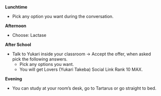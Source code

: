 **Lunchtime**

- Pick any option you want during the conversation.

**Afternoon**

- Choose: Lactase

**After School**

- Talk to Yukari inside your classroom -> Accept the offer, when asked pick the following answers.
  - Pick any options you want.
  - You will get Lovers (Yukari Takeba) Social Link Rank 10 MAX.

**Evening**

- You can study at your room’s desk, go to Tartarus or go straight to bed.
